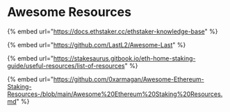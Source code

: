 # Awesome Resources

{% embed url="https://docs.ethstaker.cc/ethstaker-knowledge-base" %}

{% embed url="https://github.com/LastL2/Awesome-Last" %}

{% embed url="https://stakesaurus.gitbook.io/eth-home-staking-guide/useful-resources/list-of-resources" %}

{% embed url="https://github.com/0xarmagan/Awesome-Ethereum-Staking-Resources-/blob/main/Awesome%20Ethereum%20Staking%20Resources.md" %}
